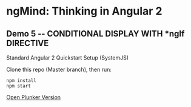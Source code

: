 # ngMind: Thinking in Angular 2

## Demo 5 -- CONDITIONAL DISPLAY WITH *ngIf DIRECTIVE

Standard Angular 2 Quickstart Setup (SystemJS)

Clone this repo (Master branch), then run:
```
npm install
npm start
```

[Open Plunker Version](http://plnkr.co/edit/yIZWG63ojjvKn0aMWi9N?p=preview)
